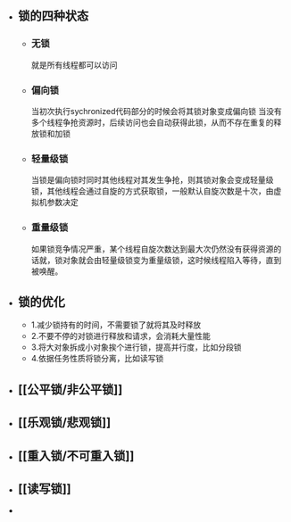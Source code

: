 - ## 锁的四种状态
	- ### 无锁
	  就是所有线程都可以访问
	- ### 偏向锁
	  当初次执行sychronized代码部分的时候会将其锁对象变成偏向锁
	  当没有多个线程争抢资源时，后续访问也会自动获得此锁，从而不存在重复的释放锁和加锁
	- ### 轻量级锁
	  当锁是偏向锁时同时其他线程对其发生争抢，则其锁对象会变成轻量级锁，其他线程会通过自旋的方式获取锁，一般默认自旋次数是十次，由虚拟机参数决定
	- ### 重量级锁
	  如果锁竞争情况严重，某个线程自旋次数达到最大次仍然没有获得资源的话就，锁对象就会由轻量级锁变为重量级锁，这时候线程陷入等待，直到被唤醒。
- ## 锁的优化
	- 1.减少锁持有的时间，不需要锁了就将其及时释放
	- 2.不要不停的对锁进行释放和请求，会消耗大量性能
	- 3.将大对象拆成小对象挨个进行锁，提高并行度，比如分段锁
	- 4.依据任务性质将锁分离，比如读写锁
- ## [[公平锁/非公平锁]]
- ## [[乐观锁/悲观锁]]
- ## [[重入锁/不可重入锁]]
- ## [[读写锁]]
-
